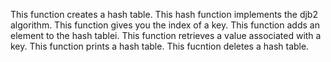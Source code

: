This function creates a hash table.
This hash function implements  the djb2 algorithm.
This function gives you the index of a key.
This function  adds an element to the hash tablei.
This function retrieves a value associated with a key.
This function prints a hash table.
This fucntion deletes a hash table.
